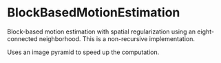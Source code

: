 BlockBasedMotionEstimation
=================

Block-based motion estimation with spatial regularization using an eight-connected neighborhood.  This is a non-recursive implementation.

Uses an image pyramid to speed up the computation.